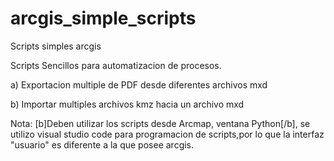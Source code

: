 # arcgis_simple_scripts
Scripts simples arcgis

Scripts Sencillos para automatizacion de procesos.

a) Exportacion multiple de PDF desde diferentes archivos mxd

b) Importar multiples archivos kmz hacia un archivo mxd 

Nota: [b]Deben utilizar los scripts desde Arcmap, ventana Python[/b], se utilizo visual studio code para programacion de scripts,por lo que la interfaz "usuario"
es diferente a la que posee arcgis.
